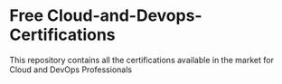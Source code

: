 # Free Cloud-and-Devops-Certifications
This repository contains all the certifications available in the market for Cloud and DevOps Professionals
